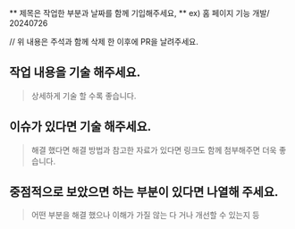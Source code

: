 ** 제목은 작업한 부분과 날짜를 함께 기입해주세요, **
ex) 홈 페이지 기능 개발/ 20240726

// 위 내용은 주석과 함께 삭제 한 이후에 PR을 날려주세요.  

## 작업 내용을 기술 해주세요.  
> 상세하게 기술 할 수록 좋습니다.  

## 이슈가 있다면 기술 해주세요.  
> 해결 했다면 해결 방법과 참고한 자료가 있다면 링크도 함께 첨부해주면 더욱 좋습니다.  

## 중점적으로 보았으면 하는 부분이 있다면 나열해 주세요.  
> 어떤 부분을 해결 했으나 이해가 가질 않는 다 거나 개선할 수 있는지 등  